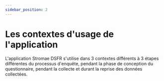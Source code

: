 ```yaml
---
sidebar_position: 2
---
```


# Les contextes d'usage de l'application

L'application Stromae DSFR s'utilise dans 3 contextes différents à 3 étapes différentes du processus d'enquête, pendant la phase de conception du questionnaire, pendant la collecte et durant la reprise des données collectées.
